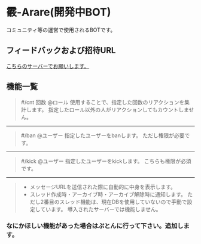 # 霰-Arare(開発中BOT)
コミュニティ等の運営で使用されるBOTです。

## フィードバックおよび招待URL
[こちらのサーバーでお願いします。](https://discord.gg/R4fpnvHteP)

## 機能一覧

> #/cnt 回数 @ロール
使用することで、指定した回数のリアクションを集計します。
指定したロール以外の人がリアクションしてもカウントしません。

---

> #/ban @ユーザー
指定したユーザーをbanします。
ただし権限が必要です。

---

> #/kick @ユーザー
指定したユーザーをkickします。
こちらも権限が必須です。

---

> * メッセージURLを送信された際に自動的に中身を表示します。
> * スレッド作成時・アーカイブ時・アーカイブ解除時に通知します。
> ただし2番目のスレッド機能は、現在DBを使用していないので手動で設定しています。
導入されたサーバーでは機能しません。

### なにかほしい機能があった場合はぷとんに行って下さい。追加します。
